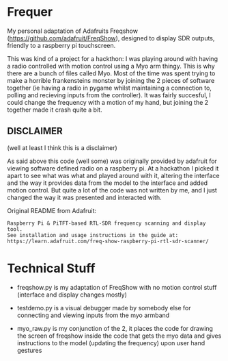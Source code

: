 # Frequer
My personal adaptation of Adafruits Freqshow (https://github.com/adafruit/FreqShow), designed to display SDR outputs, friendly to a raspberry pi touchscreen.

This was kind of a project for a hackthon: I was playing around with having a radio controlled with motion control using a Myo arm thingy. This is why there are a bunch of files called Myo. Most of the time was spent trying to make a horrible frankensteins monster by joining the 2 pieces of software together (ie having a radio in pygame whilst maintaining a connection to, polling and recieving inputs from the controller). It was fairly succesful, I could change the frequency with a motion of my hand, but joining the 2 together made it crash quite a bit.


## DISCLAIMER 
 (well at least I think this is a disclaimer)

 As said above this code (well some) was originally provided by adafruit for viewing software defined radio on a raspberry pi. At a hackathon I picked it apart to see what was what and played around with it, altering the interface and the way it provides data from the model to the interface and added motion control. But quite a lot of the code was not written by me, and I just changed the way it was presented and interacted with.


Original README from Adafruit:

	Raspberry Pi & PiTFT-based RTL-SDR frequency scanning and display tool. 
	See installation and usage instructions in the guide at:
	https://learn.adafruit.com/freq-show-raspberry-pi-rtl-sdr-scanner/


# Technical Stuff


- freqshow.py is my adaptation of FreqShow with no motion control stuff (interface and display changes mostly)

- testdemo.py is a visual debugger made by somebody else for connecting and viewing inputs from the myo armband

- myo_raw.py is my conjunction of the 2, it places the code for drawing the screen of freqshow inside the code that gets the myo data and gives instructions to the model (updating the frequency) upon user hand gestures


